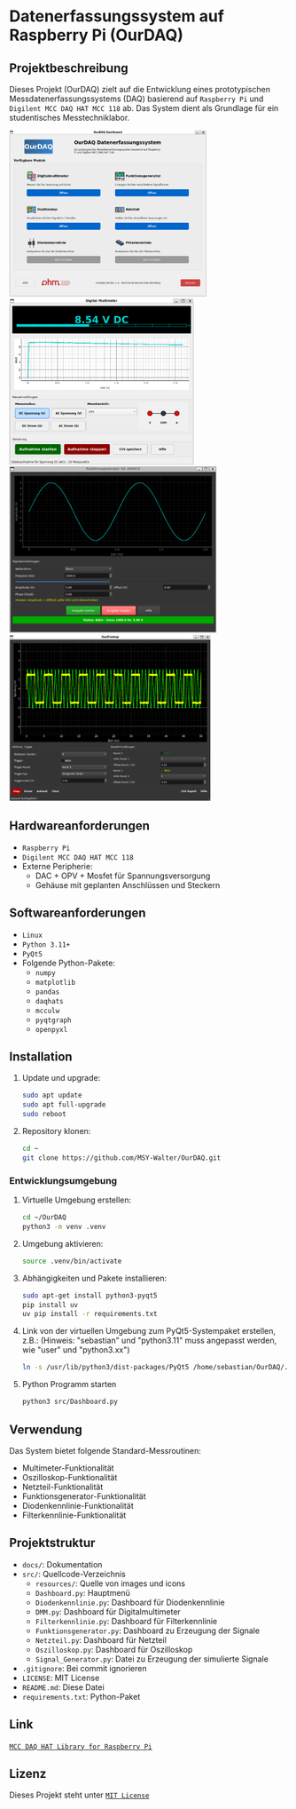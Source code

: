 # Datenerfassungssystem auf Raspberry Pi (OurDAQ)

## Projektbeschreibung

Dieses Projekt (OurDAQ) zielt auf die Entwicklung eines prototypischen Messdatenerfassungssystems (DAQ) basierend auf `Raspberry Pi` und `Digilent MCC DAQ HAT MCC 118` ab. Das System dient als Grundlage für ein studentisches Messtechniklabor.

<img src="images/Dashboard.png" alt="OurDAQ Dashboard" height="300">
<img src="images/DMM.png" alt="Digitales Multimeter" height="300">
<img src="images/Funktionsgenerator.png" alt="Funktionsgenerator" height="300">
<img src="images/Osziloskop.png" alt="Osziloskop" height="300">

## Hardwareanforderungen

- `Raspberry Pi`
- `Digilent MCC DAQ HAT MCC 118`
- Externe Peripherie:
  - DAC + OPV + Mosfet für Spannungsversorgung
  - Gehäuse mit geplanten Anschlüssen und Steckern

## Softwareanforderungen

- `Linux`
- `Python 3.11+`
- `PyQt5`
- Folgende Python-Pakete:
  - `numpy`
  - `matplotlib`
  - `pandas`
  - `daqhats`
  - `mcculw`
  - `pyqtgraph`
  - `openpyxl`

## Installation

1. Update und upgrade:

   ```bash
   sudo apt update
   sudo apt full-upgrade
   sudo reboot 
   ```

2. Repository klonen:

   ```bash
   cd ~
   git clone https://github.com/MSY-Walter/OurDAQ.git
   ```

### Entwicklungsumgebung

1. Virtuelle Umgebung erstellen:

   ```bash
   cd ~/OurDAQ
   python3 -m venv .venv
   ```

2. Umgebung aktivieren:

   ```bash
   source .venv/bin/activate
   ```

3. Abhängigkeiten und Pakete installieren:

   ```bash
   sudo apt-get install python3-pyqt5
   pip install uv
   uv pip install -r requirements.txt
   ```

4. Link von der virtuellen Umgebung zum PyQt5-Systempaket erstellen, z.B.: (Hinweis: "sebastian" und "python3.11" muss angepasst werden, wie "user" und "python3.xx")

   ```bash
   ln -s /usr/lib/python3/dist-packages/PyQt5 /home/sebastian/OurDAQ/.venv/lib/python3.11/site-packages/
   ```

5. Python Programm starten

   ```bash
   python3 src/Dashboard.py
   ```

## Verwendung

Das System bietet folgende Standard-Messroutinen:

- Multimeter-Funktionalität
- Oszilloskop-Funktionalität
- Netzteil-Funktionalität
- Funktionsgenerator-Funktionalität
- Diodenkennlinie-Funktionalität
- Filterkennlinie-Funktionalität

## Projektstruktur

- `docs/`: Dokumentation
- `src/`: Quellcode-Verzeichnis
  - `resources/`: Quelle von images und icons
  - `Dashboard.py`: Hauptmenü
  - `Diodenkennlinie.py`: Dashboard für Diodenkennlinie
  - `DMM.py`: Dashboard für Digitalmultimeter
  - `Filterkennlinie.py`: Dashboard für Filterkennlinie
  - `Funktionsgenerator.py`: Dashboard zu Erzeugung der Signale
  - `Netzteil.py`: Dashboard für Netzteil
  - `Oszilloskop.py`: Dashboard für Oszilloskop
  - `Signal_Generator.py`: Datei zu Erzeugung der simulierte Signale
- `.gitignore`: Bei commit ignorieren
- `LICENSE`: MIT License
- `README.md`: Diese Datei
- `requirements.txt`: Python-Paket

## Link

[`MCC DAQ HAT Library for Raspberry Pi`](https://github.com/mccdaq/daqhats)

## Lizenz

Dieses Projekt steht unter [`MIT License`](LICENSE)
